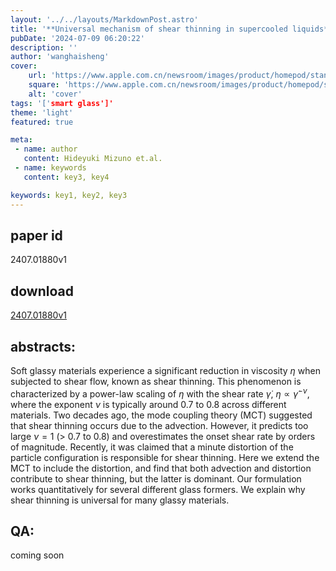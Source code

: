 ```yaml
---
layout: '../../layouts/MarkdownPost.astro'
title: '**Universal mechanism of shear thinning in supercooled liquids**'
pubDate: '2024-07-09 06:20:22'
description: ''
author: 'wanghaisheng'
cover:
    url: 'https://www.apple.com.cn/newsroom/images/product/homepod/standard/Apple-HomePod-hero-230118_big.jpg.large_2x.jpg'
    square: 'https://www.apple.com.cn/newsroom/images/product/homepod/standard/Apple-HomePod-hero-230118_big.jpg.large_2x.jpg'
    alt: 'cover'
tags: '['smart glass']' 
theme: 'light'
featured: true

meta:
 - name: author
   content: Hideyuki Mizuno et.al.
 - name: keywords
   content: key3, key4

keywords: key1, key2, key3
---
```


## paper id
2407.01880v1
## download
[2407.01880v1](http://arxiv.org/abs/2407.01880v1)
## abstracts:
Soft glassy materials experience a significant reduction in viscosity $\eta$ when subjected to shear flow, known as shear thinning. This phenomenon is characterized by a power-law scaling of $\eta$ with the shear rate $\dot{\gamma}$, $\eta \propto \dot{\gamma}^{-\nu}$, where the exponent $\nu$ is typically around $0.7$ to $0.8$ across different materials. Two decades ago, the mode coupling theory (MCT) suggested that shear thinning occurs due to the advection. However, it predicts too large $\nu = 1$ (> $0.7$ to $0.8$) and overestimates the onset shear rate by orders of magnitude. Recently, it was claimed that a minute distortion of the particle configuration is responsible for shear thinning. Here we extend the MCT to include the distortion, and find that both advection and distortion contribute to shear thinning, but the latter is dominant. Our formulation works quantitatively for several different glass formers. We explain why shear thinning is universal for many glassy materials.
## QA:
coming soon
